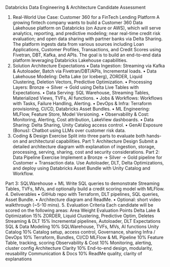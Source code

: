 Databricks Data Engineering & Architecture Candidate Assessment
1. Real-World Use Case: Customer 360 for a FinTech Lending Platform
A growing fintech company wants to build a Customer 360 Data Lakehouse platform on Databricks (on Azure or AWS), which will serve analytics, reporting, and predictive modeling; near real-time credit risk evaluation; and open data sharing with partner banks via Delta Sharing. The platform ingests data from various sources including Loan Applications, Customer Profiles, Transactions, and Credit Scores using Fivetran, DBT, Kafka, and APIs. The goal is to build an end-to-end data platform leveraging Databricks Lakehouse capabilities.
2. Solution Architecture Expectations
•	Data Ingestion: Streaming via Kafka & Autoloader, Batch via Fivetran/DBT/APIs, Incremental loads.
•	Data Lakehouse Modeling: Delta Lake (or Iceberg), ZORDER, Liquid Clustering, Deletion Vectors, Predictive Optimization.
•	Processing Layers: Bronze → Silver → Gold using Delta Live Tables with Expectations.
•	Data Serving: SQL Warehouse, Streaming Tables, Materialized Views, TVFs, AI functions.
•	Jobs & Workflows: Workflows with Tasks, Failure Handling, Alerting.
•	DevOps & Infra: Terraform provisioning, CI/CD, Databricks Asset Bundles.
•	ML Engineering: MLFlow, Feature Store, Model Versioning.
•	Observability & Cost: Monitoring, Alerting, Cost attribution, LakeView dashboards.
•	Data Sharing: Delta Sharing, Unity Catalog access control.
•	GenAI Exposure (Bonus): Chatbot using LLMs over customer risk data.
3. Coding & Design Exercise
Split into three parts to evaluate both hands-on and architectural capabilities.
Part 1: Architecture Design 
Submit a detailed architecture diagram with explanation of ingestion, storage, processing, serving, sharing, cost and security considerations.
Part 2: Data Pipeline Exercise 
Implement a Bronze → Silver → Gold pipeline for Customer + Transaction data. Use Autoloader, DLT, Delta Optimizations, and deploy using Databricks Asset Bundle with Unity Catalog and Workflow.

Part 3: SQLWarehouse + ML
Write SQL queries to demonstrate Streaming Tables, TVFs, MVs, and optionally build a credit scoring model with MLFlow.
4. Deliverables
•	GitHub repo with Terraform, DLT pipelines, SQL queries, Asset Bundle.
•	Architecture diagram and ReadMe.
•	Optional: short video walkthrough (~5-10 mins).
5. Evaluation Criteria
Each candidate will be scored on the following areas:
Area	Weight	Evaluation Points
Delta Lake & Optimization	15%	ZORDER, Liquid Clustering, Predictive Optim, Deletes
Streaming & DLT	15%	Incremental pipelines, Autoloader, DLT Expectations
SQL & Data Modeling	10%	SQLWarehouse, TVFs, MVs, AI functions
Unity Catalog	10%	Catalog setup, access control, Governance, sharing
Infra / DevOps	10%	Terraform, Bundles, CI/CD
MLFlow & ML Pipeline	10%	Feature Table, tracking, scoring
Observability & Cost	10%	Monitoring, alerting, cluster config
Architecture Clarity	10%	End-to-end design, modularity, reusability
Communication & Docs	10%	ReadMe quality, clarity of explanations

